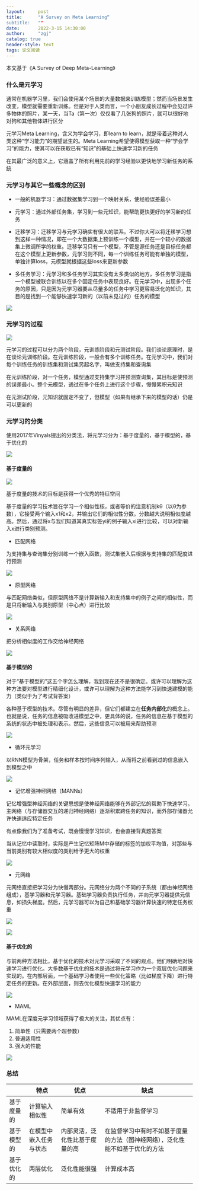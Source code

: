 ```yaml
---
layout:     post
title:      "A Survey on Meta Learning“
subtitle:   ""
date:       2022-3-15 14:30:00
author:     "zgj"
catalog: true
header-style: text
tags: 论文阅读
---
```


本文基于《A Survey of Deep Meta-Learning》

### 什么是元学习

通常在机器学习里，我们会使用某个场景的大量数据来训练模型；然而当场景发生改变，模型就需要重新训练。但是对于人类而言，一个小朋友成长过程中会见过许多物体的照片，某一天，当Ta（第一次）仅仅看了几张狗的照片，就可以很好地对狗和其他物体进行区分

元学习Meta Learning，含义为学会学习，即learn to learn，就是带着这种对人类这种“学习能力”的期望诞生的。Meta Learning希望使得模型获取一种“学会学习”的能力，使其可以在获取已有“知识”的基础上快速学习新的任务

在其最广泛的意义上，它涵盖了所有利用先前的学习经验以更快地学习新任务的系统

### 元学习与其它一些概念的区别

- 一般的机器学习：通过数据集学习到一个映射关系，使经验误差最小
- 元学习：通过外部任务集，学习到一些元知识，能帮助更快更好的学习新的任务

- 迁移学习：迁移学习与元学习确实有很大的联系。不过你大可以将迁移学习想到这样一种情况，即在一个大数据集上预训练一个模型，并在一个较小的数据集上微调所学的权重。迁移学习只有一个模型，不管是源任务还是目标任务都在这个模型上更新参数，元学习则不同，每一个训练任务可能有单独的模型，单独计算loss，元模型就根据这些loss来更新参数

- 多任务学习：元学习和多任务学习其实没有太多类似的地方，多任务学习是指一个模型被联合训练以在多个固定任务中表现良好。在元学习中，出现多个任务的原因，只是因为元学习器要从尽量多的任务中学习更容易泛化的知识，其目的是找到一个能够快速学习新的（以前未见过的）任务的模型

![](https://i.vgy.me/2Bhbw7.png)

### 元学习的过程

![](https://i.vgy.me/rJfQ8e.png)

元学习的过程可以分为两个阶段，元训练阶段和元测试阶段。我们谈论原理时，是在谈论元训练阶段。在元训练阶段，一般会有多个训练任务。在元学习中，我们对每个训练任务的训练集和测试集另起名字，叫做支持集和查询集

在元训练阶段，对一个任务，模型通过支持集学习并预测查询集，其目标是使预测的误差最小。整个元模型，通过在多个任务上进行这个步骤，慢慢累积元知识

在元测试阶段，元知识就固定不变了，但模型（如果有继承下来的模型的话）仍是可以更新的

### 元学习的分类

使用2017年Vinyals提出的分类法，将元学习分为：基于度量的，基于模型的，基于优化的

![](https://i.vgy.me/V6mw6c.png)

#### 基于度量的

![](https://i.vgy.me/2QTL8B.png)

基于度量的技术的目标是获得一个优秀的特征空间

基于度量的学习技术旨在学习一个相似性核，或者等价的注意机制kθ（以θ为参数），它接受两个输入x1和x2，并输出它们的相似性分数。分数越大说明相似度越高。然后，通过将x与我们知道其真实标签yi的例子输入xi进行比较，可以对新输入x进行类别预测。

- 匹配网络

为支持集与查询集分别训练一个嵌入函数，测试集嵌入后根据与支持集的匹配度进行预测

![](https://i.vgy.me/HY1yhW.png)

- 原型网络

与匹配网络类似，但原型网络不是计算新输入和支持集中的例子之间的相似性，而是只将新输入与类别原型（中心点）进行比较

![](https://i.vgy.me/zUjppd.png)

- 关系网络

把分析相似度的工作交给神经网络

![](https://i.vgy.me/6RbxkO.png)

#### 基于模型的

对于“基于模型的”这五个字怎么理解，我到现在还不是很确定。或许可以理解为这种方法要对模型进行精细化设计，或许可以理解为这种方法能学习到快速建模的能力（类似于为了考试背答案）

各种基于模型的技术。尽管有明显的差异，但它们都建立在**任务内部化**的概念上。也就是说，任务的信息被吸收进模型之中，更具体的说，任务的信息在基于模型的系统的状态中被处理和表示。然后，这些信息可以被用来帮助预测

![](https://i.vgy.me/5Qf5qU.png)

- 循环元学习

以RNN模型为骨架，任务和样本按时间序列输入，从而将之前看到过的信息嵌入到模型之中

![](https://i.vgy.me/GW2Ksu.png)

- 记忆增强神经网络（MANNs）

记忆增强型神经网络的关键思想是使神经网络能够在外部记忆的帮助下快速学习。主网络（与存储器交互的递归神经网络）逐渐积累跨任务的知识，而外部存储器允许快速适应特定任务

有点像我们为了准备考试，既会慢慢学习知识，也会直接背真题答案

当从记忆中读取时，实际是产生记忆矩阵M中存储的标签的加权平均值，对那些与当前类别有较大相似度的类别给予更大的权重

![](https://i.vgy.me/tniOUM.png)

- 元网络

元网络直接把学习分为快慢两部分。元网络分为两个不同的子系统（都由神经网络组成），基学习器和元学习器。基础学习器负责执行任务，并向元学习器提供元信息，如损失梯度。然后，元学习器可以为自己和基础学习器计算快速的特定任务权重

![](https://i.vgy.me/J7VtnA.png)

![](https://i.vgy.me/NCobAA.png)

#### 基于优化的

与前两种方法相比，基于优化的技术对元学习采取了不同的观点。他们明确地对快速学习进行优化。大多数基于优化的技术是通过将元学习作为一个双层优化问题来实现的。在内部层面，一个基础学习者使用一些优化策略（比如梯度下降）进行特定任务的更新。在外部层面，则去优化模型快速学习的能力

![](https://i.vgy.me/TynUtf.png)

- MAML

MAML在深度元学习领域获得了极大的关注，其优点有：

1. 简单性（只需要两个超参数）
2. 普遍适用性
3. 强大的性能

![](https://i.vgy.me/o2GA1s.png)

### 总结

|            | 特点                   | 优点                           | 缺点                                                         |
| ---------- | ---------------------- | ------------------------------ | ------------------------------------------------------------ |
| 基于度量的 | 计算输入相似性         | 简单有效                       | 不适用于非监督学习                                           |
| 基于模型的 | 在模型中嵌入任务与状态 | 内部灵活，泛化性比基于度量的高 | 在监督学习中有时不如基于度量的方法（图神经网络），泛化性能不如基于优化的方法 |
| 基于优化的 | 两层优化               | 泛化性能很强                   | 计算成本高                                                   |

